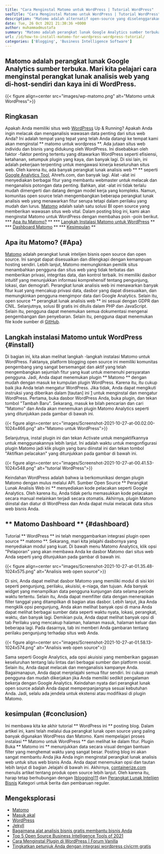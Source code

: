 ```yaml
---
title: "Cara Menginstal Matomo untuk WordPress | Tutorial WordPress" 
seoTitle: "Cara Menginstal Matomo untuk WordPress | Tutorial WordPress" 
description: "Matomo adalah alternatif open-source yang diselenggarakan sendiri untuk Google Analytics. Mari kita pelajari cara menginstal perangkat lunak analisis web yang kaya ini di WordPress." 
date: Tue, 26 Oct 2021 21:30:36 +0000
author: muhammadmustafa
summary: "Matomo adalah perangkat lunak Google Analytics sumber terbuka. Mari kita pelajari cara menginstal perangkat lunak analitik web yang di-host-sendiri dan kaya ini di WordPress." 
url: /id/how-to-install-matomo-for-wordpress-wordpress-tutorial/
categories: ['Blogging', 'Business Intelligence Software']
---
```


## Matomo adalah perangkat lunak Google Analytics sumber terbuka. Mari kita pelajari cara menginstal perangkat lunak analisis web yang di-host-sendiri dan kaya ini di WordPress.

{{< figure align=center src="images/wp-matomo.png" alt="Matomo untuk WordPress">}}


## Ringkasan
Apakah Anda memiliki situs web [WordPress][1] Up & Running? Apakah Anda ingin melacak dan menganalisis wawasan data penting dari situs web Anda? Ini adalah tempat yang tepat yang telah Anda datangi ke tempat kami akan menginstal ** matomo untuk wordpress **. Ada jutaan situs web individu dan bisnis yang didukung oleh WordPress. Ini disebabkan oleh faktor -faktor penting tertentu yang ditawarkan WordPress seperti efisiensi, ketahanan, setumpuk plugin yang kaya, dan banyak lagi. Di sisi lain, ini adalah pekerjaan terpenting untuk mengawasi kinerja keseluruhan situs web. Oleh karena itu, ada banyak perangkat lunak analisis web ** ** seperti [Google Analytics Tool][2], Ahrefs.com, dan banyak lagi. Alat -alat ini menyediakan berbagai fitur yang membantu webmaster untuk melacak dan menganalisis potongan data penting. Bahkan, alat -alat ini tidak terlalu mudah dimengerti dan datang dengan model kerja yang kompleks.
Namun, komunitas open source telah mengembangkan beberapa perangkat lunak analisis web yang menawarkan fitur serupa tetapi dalam perilaku yang mudah dan lurus. [Matomo][3] adalah salah satu solusi BI open source yang memberikan wawasan situs web vital. Dalam posting blog ini, kami akan menginstal Matomo untuk WordPress dengan membahas poin -poin berikut.
  *** [Apa itu Matomo?][4] **
  *** [Langkah Instalasi Matomo untuk WordPress][5] **
  *** [Dashboard Matomo][6] **
  *** [Kesimpulan][7] **

## Apa itu Matomo? {#Apa}
[Matomo][3] adalah perangkat lunak intelijen bisnis open source dan open source. Ini sangat dapat disesuaikan dan dilengkapi dengan kemampuan hosting sendiri. Lebih lanjut, Matomo memungkinkan pemilik situs menambahkan pengguna dan situs web yang tidak terbatas dan memberikan privasi, integritas data, dan kontrol terbaik. Ini memiliki dasbor intuitif yang menunjukkan informasi komprehensif tentang pengunjung, lokasi, dan demografi. Perangkat lunak analisis web ini menawarkan banyak fitur kuat yang mencakup privasi data, dasbor yang dapat disesuaikan, dan memungkinkan pengguna mengimpor data dari Google Analytics. Selain itu, open source ** perangkat lunak analisis web ** ini sesuai dengan GDPR dan CNIL. Selanjutnya, solusi BI gratis ini ditulis dalam PHP dan JavaScript. Selain itu, pengguna dapat menemukan semua dokumentasi mengenai pengembangan dan penyebaran. Selain itu, pengguna dapat menemukan file kode sumber di [GitHub][8].

## Langkah instalasi Matomo untuk WordPress {#install}
Di bagian ini, kita akan melihat langkah -langkah instalasi Matomo untuk WordPress. Faktanya, platform blogging open source ini memiliki komunitas pengembang yang sangat bersemangat dan aktif yang telah mengembangkan sejumlah fitur yang kuat untuk memenuhi persyaratan pengguna. Jadi, Anda dapat menemukan plugin ** Matomo ** dengan mudah dengan masuk ke kumpulan plugin WordPress. Karena itu, itu cukup baik jika Anda telah mengatur WordPress. Jika tidak, Anda dapat mengikuti instruksi yang diberikan dalam [tautan] ini [1] untuk menginstal dan mengatur WordPress. Pertama, buka dasbor WordPress Anda, buka plugin, dan tekan tombol "Tambah Baru".
Sekarang, masuk ke bilah pencarian dan cari "Matomo" dan Anda akan menemukan plugin Matomo Analytics seperti yang ditunjukkan pada gambar di bawah ini.

{{< figure align=center src="images/Screenshot-2021-10-27-at-00.02.00-1024x466.png" alt="Matomo untuk WordPress">}}

Selanjutnya, instal plugin ini dan tekan Activate untuk mengaktifkannya untuk menggunakannya lebih lanjut. Ini adalah waktu untuk mengonfigurasi plugin Matomo jadi klik plugin yang baru diinstal ini dan tekan tombol "Aktifkan pelacakan" yang ditunjukkan pada gambar di bawah ini.

{{< figure align=center src="images/Screenshot-2021-10-27-at-00.41.53-1024x548.png" alt="tutorial WordPress">}}

Keindahan WordPress adalah bahwa ia berkomunikasi dengan plugin Matomo dengan mulus melalui API. Sumber Open Source ** Perangkat Lunak Analisis Web ini ** menyediakan kode pelacakan seperti Google Analytics. Oleh karena itu, Anda tidak perlu memasukkan kode pelacakan secara manual melainkan terjadi secara otomatis. Akhirnya, plugin Matomo diinstal dan diatur di WordPress dan Anda dapat mulai melacak data situs web bisnis Anda.

## ** Matomo Dashboard ** {#dashboard}
Tutorial ** WordPress ** ini telah menggambarkan integrasi plugin open source ** matomo **. Sekarang, mari kita jelajahi dasbornya yang menyediakan modul yang kuat. Di bawah menu Matomo Analytics, klik opsi "Pelaporan" yang akan membawa Anda ke dasbor Matomo dari situs web Anda seperti yang ditunjukkan pada gambar di bawah ini.

{{< figure align=center src="images/Screenshot-2021-10-27-at-01.35.48-1024x575.png" alt="Analisis web open source">}}

Di sini, Anda dapat melihat dasbor Matomo yang memiliki modul di sisi kiri seperti pengunjung, perilaku, akuisisi, e-niaga, dan tujuan. Ada banyak widget yang menampilkan data pengguna kunjungan data selama periode waktu tertentu. Selain itu, Anda dapat memfilter data dengan menerapkan filter tanggal yang ditampilkan di bagian atas dasbor. Lebih lanjut, jika Anda mengklik opsi pengunjung, Anda akan melihat banyak opsi di mana Anda dapat melihat berbagai sumber data seperti waktu nyata, lokasi, perangkat, waktu, dan banyak lagi. Demikian pula, Anda dapat melihat banyak opsi di tab Perilaku yang mencakup halaman, halaman masuk, halaman keluar dan beberapa lagi. Pada dasarnya, tab ini memberi Anda gambaran tentang perilaku pengunjung terhadap situs web Anda.

{{< figure align=center src="images/Screenshot-2021-10-27-at-01.58.13-1024x574.png" alt="Analisis web open source">}}

Sama seperti Google Analytics, ada opsi akuisisi yang memberikan gagasan keseluruhan tentang lalu lintas dari berbagai sumber dan platform sosial. Selain itu, Anda dapat melacak dan menganalisis kampanye Anda. Bagaimanapun, Anda dapat menjelajahi semua fitur sendiri. Ini cukup ramah pengguna dan mudah dikerjakan jika Anda memiliki sedikit pengalaman bekerja dengan Google Analytics. Keindahan nyata dari perangkat lunak open source adalah Anda dapat memperpanjangnya sesuai kebutuhan Anda. Jadi, selalu ada jendela untuk ekstensi atau modifikasi di plugin Matomo.

## kesimpulan {#conclusion}
Ini membawa kita ke akhir tutorial ** WordPress ini ** posting blog. Dalam artikel ini, kami telah melalui dua perangkat lunak open source yang paling banyak digunakan WordPress dan Matomo. Kami mempelajari proses instalasi ** Matomo untuk WordPress ** dan melihat ke dalam fitur. Plugin Buka ** Matomo ini ** menunjukkan data secara visual dengan bantuan filter yang menghemat waktu yang sangat besar. Posting blog ini akan sangat membantu Anda jika Anda ingin menginstal perangkat lunak analisis web untuk situs web bisnis Anda. Anda dapat menemukan opsi dan tautan lebih lanjut di bagian Jelajahi di bawah ini.
Akhirnya, [containerize.com][9] menulis artikel tentang produk open source lebih lanjut. Oleh karena itu, harap tetap berhubungan dengan [[blogging][10]][11] dan [Perangkat Lunak Intelijen Bisnis][12] Kategori untuk berita dan pembaruan reguler.

## Mengeksplorasi
  * [Matomo][3]
  * [Masuk akal][13]
  * [WordPress][1]
  * [Jekyll][14]
  * [Bagaimana alat analisis bisnis gratis membantu bisnis Anda][15]
  * [Top 5 Open Source Business Intelligence Tools of 2021][16]
  * [Cara Menginstal Plugin di WordPress | Forum Vanilla][17]
  * [Tingkatkan petunjuk Anda dengan integrasi wordpress civicrm gratis][18]

  
[1]: https://products.containerize.com/blogging/wordpress/
[2]: https://analytics.google.com/analytics/web/
[3]: https://products.containerize.com/business-intelligence/matomo
[4]: #What
[5]: #install
[6]: #dashboard
[7]: #Conclusion
[8]: https://github.com/matomo-org/matomo
[9]: https://www.containerize.com/
[10]: https://products.containerize.com/blogging/
[11]: https://products.containerize.com/healthcare-technologies/
[12]: https://products.containerize.com/business-intelligence/
[13]: https://products.containerize.com/business-intelligence/plausible
[14]: https://products.containerize.com/blogging/jekyll/
[15]: https://blog.containerize.com/2021/03/12/how-free-business-analytics-tools-assist-your-business/
[16]: https://blog.containerize.com/business-intelligence-software/top-5-open-source-business-intelligence-solutions-of-2021/
[17]: https://blog.containerize.com/blogging/how-to-a-install-plugin-in-wordpress-vanilla-forum/
[18]: https://blog.containerize.com/blogging/civicrm-wordpress-integration-wordpress-tutorial/
